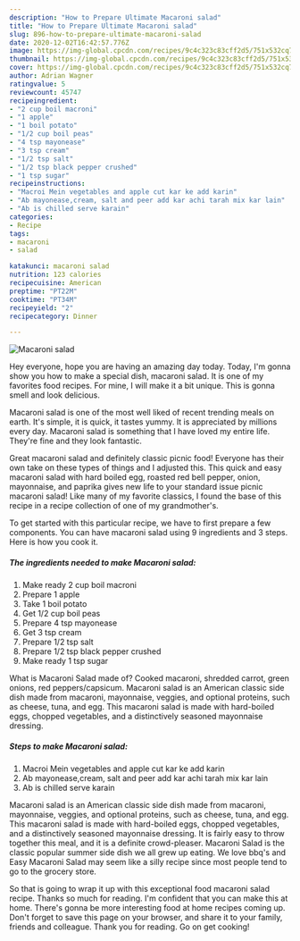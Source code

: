 ```yaml
---
description: "How to Prepare Ultimate Macaroni salad"
title: "How to Prepare Ultimate Macaroni salad"
slug: 896-how-to-prepare-ultimate-macaroni-salad
date: 2020-12-02T16:42:57.776Z
image: https://img-global.cpcdn.com/recipes/9c4c323c83cff2d5/751x532cq70/macaroni-salad-recipe-main-photo.jpg
thumbnail: https://img-global.cpcdn.com/recipes/9c4c323c83cff2d5/751x532cq70/macaroni-salad-recipe-main-photo.jpg
cover: https://img-global.cpcdn.com/recipes/9c4c323c83cff2d5/751x532cq70/macaroni-salad-recipe-main-photo.jpg
author: Adrian Wagner
ratingvalue: 5
reviewcount: 45747
recipeingredient:
- "2 cup boil macroni"
- "1 apple"
- "1 boil potato"
- "1/2 cup boil peas"
- "4 tsp mayonease"
- "3 tsp cream"
- "1/2 tsp salt"
- "1/2 tsp black pepper crushed"
- "1 tsp sugar"
recipeinstructions:
- "Macroi Mein vegetables and apple cut kar ke add karin"
- "Ab mayonease,cream, salt and peer add kar achi tarah mix kar lain"
- "Ab is chilled serve karain"
categories:
- Recipe
tags:
- macaroni
- salad

katakunci: macaroni salad 
nutrition: 123 calories
recipecuisine: American
preptime: "PT22M"
cooktime: "PT34M"
recipeyield: "2"
recipecategory: Dinner

---
```



![Macaroni salad](https://img-global.cpcdn.com/recipes/9c4c323c83cff2d5/751x532cq70/macaroni-salad-recipe-main-photo.jpg)

Hey everyone, hope you are having an amazing day today. Today, I'm gonna show you how to make a special dish, macaroni salad. It is one of my favorites food recipes. For mine, I will make it a bit unique. This is gonna smell and look delicious.

Macaroni salad is one of the most well liked of recent trending meals on earth. It's simple, it is quick, it tastes yummy. It is appreciated by millions every day. Macaroni salad is something that I have loved my entire life. They're fine and they look fantastic.

Great macaroni salad and definitely classic picnic food! Everyone has their own take on these types of things and I adjusted this. This quick and easy macaroni salad with hard boiled egg, roasted red bell pepper, onion, mayonnaise, and paprika gives new life to your standard issue picnic macaroni salad! Like many of my favorite classics, I found the base of this recipe in a recipe collection of one of my grandmother&#39;s.


To get started with this particular recipe, we have to first prepare a few components. You can have macaroni salad using 9 ingredients and 3 steps. Here is how you cook it.

<!--inarticleads1-->

##### The ingredients needed to make Macaroni salad:

1. Make ready 2 cup boil macroni
1. Prepare 1 apple
1. Take 1 boil potato
1. Get 1/2 cup boil peas
1. Prepare 4 tsp mayonease
1. Get 3 tsp cream
1. Prepare 1/2 tsp salt
1. Prepare 1/2 tsp black pepper crushed
1. Make ready 1 tsp sugar


What is Macaroni Salad made of? Cooked macaroni, shredded carrot, green onions, red peppers/capsicum. Macaroni salad is an American classic side dish made from macaroni, mayonnaise, veggies, and optional proteins, such as cheese, tuna, and egg. This macaroni salad is made with hard-boiled eggs, chopped vegetables, and a distinctively seasoned mayonnaise dressing. 

<!--inarticleads2-->

##### Steps to make Macaroni salad:

1. Macroi Mein vegetables and apple cut kar ke add karin
1. Ab mayonease,cream, salt and peer add kar achi tarah mix kar lain
1. Ab is chilled serve karain


Macaroni salad is an American classic side dish made from macaroni, mayonnaise, veggies, and optional proteins, such as cheese, tuna, and egg. This macaroni salad is made with hard-boiled eggs, chopped vegetables, and a distinctively seasoned mayonnaise dressing. It is fairly easy to throw together this meal, and it is a definite crowd-pleaser. Macaroni Salad is the classic popular summer side dish we all grew up eating. We love bbq&#39;s and Easy Macaroni Salad may seem like a silly recipe since most people tend to go to the grocery store. 

So that is going to wrap it up with this exceptional food macaroni salad recipe. Thanks so much for reading. I'm confident that you can make this at home. There's gonna be more interesting food at home recipes coming up. Don't forget to save this page on your browser, and share it to your family, friends and colleague. Thank you for reading. Go on get cooking!
